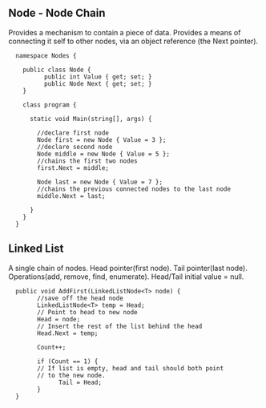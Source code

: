 
<h2>Node - Node Chain</h2> 
Provides a mechanism to contain a piece of data. Provides a means of connecting it self to other nodes, via an object reference (the Next pointer).

      namespace Nodes {
      
        public class Node {
              public int Value { get; set; }
              public Node Next { get; set; }
        }
        
        class program {
          
          static void Main(string[], args) {
          
            //declare first node
            Node first = new Node { Value = 3 };
            //declare second node
            Node middle = new Node { Value = 5 };
            //chains the first two nodes
            first.Next = middle;
            
            Node last = new Node { Value = 7 };
            //chains the previous connected nodes to the last node
            middle.Next = last;
            
          }
        }
      }

<h2>Linked List</h2>
A single chain of nodes. Head pointer(first node). Tail pointer(last node). Operations(add, remove, find, enumerate). Head/Tail initial value = null.

      public void AddFirst(LinkedListNode<T> node) {
            //save off the head node
            LinkedListNode<T> temp = Head;
            // Point to head to new node
            Head = node;
            // Insert the rest of the list behind the head
            Head.Next = temp;
            
            Count++;
            
            if (Count == 1) {
            // If list is empty, head and tail should both point
            // to the new node.
                  Tail = Head;
            }
      }

